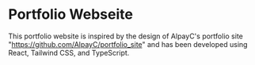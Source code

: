 # Portfolio Webseite

This portfolio website is inspired by the design of AlpayC's portfolio site "https://github.com/AlpayC/portfolio_site" and has been developed using React, Tailwind CSS, and TypeScript.